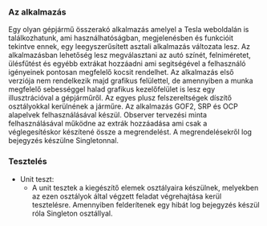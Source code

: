 
### Az alkalmazás

Egy olyan gépjármű összerakó alkalmazás amelyel a Tesla weboldalán is találkozhatunk, ami használhatóságban, megjelenésben és funkcióit tekintve ennek, egy leegyszerűsített asztali alkalmazás változata lesz. Az alkalmazásban lehetőség lesz megválasztani az autó színét, felniméretet, ülésfűtést és egyébb extrákat hozzáadni 
ami segitségével a felhasználó igényeinek pontosan megfelelő kocsit rendelhet. Az alkalmazás első verziója nem rendelkezik majd grafikus felülettel, de amennyiben a munka megfelelő sebességgel halad grafikus kezelőfelület is lesz egy illusztrációval a gépjárműről. Az egyes plusz felszereltségek díszítő osztályokkal kerülnének a járműre. Az alkalmazás GOF2, SRP és OCP alapelvek felhasználásával készül. Observer tervezési minta felhasználásával működne az extrák hozzáadása ami csak a véglegesítéskor készítené össze a megrendelést. A megrendelésekről log bejegyzés készülne Singletonnal.

### Tesztelés

- Unit teszt:
	- A unit tesztek a kiegészítő elemek osztályaira készülnek, melyekben az ezen osztályok által végzett feladat végrehajtása kerül tesztelésre. Amennyiben 
	felderítenek egy hibát log bejegyzés készül róla Singleton osztállyal.
	